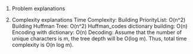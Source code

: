 1. Problem explanations

2. Complexity explanations
Time Complexity: 
Building PriorityList: O(n^2)
Building Huffman Tree: O(n^2)
Huffman_codes dictionary building: O(n)
Encoding with dictionary: O(n)
Decoding: Assume that the number of unique characters is m, the tree depth will be O(log m). Thus, total time complexity is O(n log m).